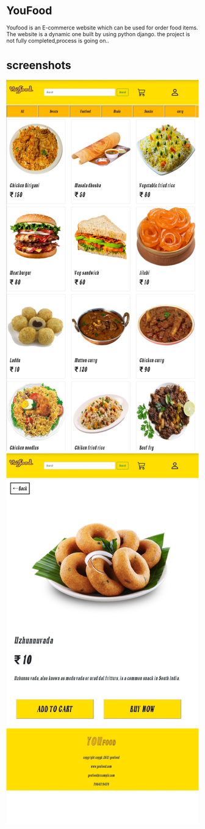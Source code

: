 # YouFood
Youfood is an E-commerce website which can be used for order food items. The website is a dynamic one built by using python django. the project is not fully completed,process is going on..
# screenshots
<img src="screenshots/scr1.jpg">  <img src="screenshots/scr2.jpg">
